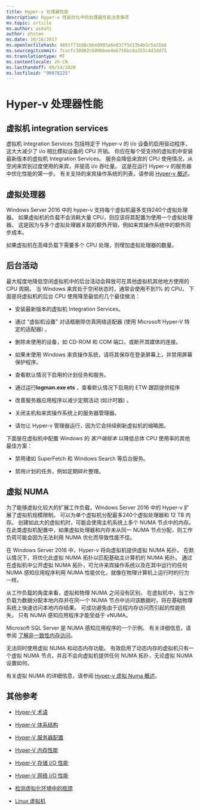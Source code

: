 ```yaml
---
title: Hyper-v 处理器性能
description: Hyper-v 性能优化中的处理器性能注意事项
ms.topic: article
ms.author: asmahi
author: phstee
ms.date: 10/16/2017
ms.openlocfilehash: 4691f71b98cbbe0993a6e837f5d13b4b5c5a21b6
ms.sourcegitcommit: 7cacfc38982c6006bee4eb756bcda353c4d3dd75
ms.translationtype: MT
ms.contentlocale: zh-CN
ms.lasthandoff: 09/14/2020
ms.locfileid: "90078225"
---
```

# <a name="hyper-v-processor-performance"></a>Hyper-v 处理器性能


## <a name="virtual-machine-integration-services"></a>虚拟机 integration services

虚拟机 Integration Services 包括特定于 Hyper-v 的 i/o 设备的启用驱动程序，这大大减少了 i/o 相比模拟设备的 CPU 开销。 你应在每个受支持的虚拟机中安装最新版本的虚拟机 Integration Services。 服务会降低来宾的 CPU 使用情况，从空闲来宾到过度使用的来宾，并提高 i/o 吞吐量。 这是在运行 Hyper-v 的服务器中优化性能的第一步。 有关支持的来宾操作系统的列表，请参阅 [Hyper-v 概述](/previous-versions/windows/it-pro/windows-server-2012-R2-and-2012/hh831531(v=ws.11))。

## <a name="virtual-processors"></a>虚拟处理器

Windows Server 2016 中的 hyper-v 支持每个虚拟机最多支持240个虚拟处理器。 如果虚拟机的负载不会消耗大量 CPU，则应该将其配置为使用一个虚拟处理器。 这是因为与多个虚拟处理器关联的额外开销，例如来宾操作系统中的额外同步成本。

如果虚拟机在高峰负载下需要多个 CPU 处理，则增加虚拟处理器的数量。

## <a name="background-activity"></a>后台活动

最大程度地降低空闲虚拟机中的后台活动会释放可在其他虚拟机其他地方使用的 CPU 周期。 当 Windows 来宾处于空闲状态时，通常会使用不到1% 的 CPU。 下面是将虚拟机的后台 CPU 使用降至最低的几个最佳做法：

-   安装最新版本的虚拟机 Integration Services。

-   通过 "虚拟机设置" 对话框删除仿真网络适配器 (使用 Microsoft Hyper-V 特定的适配器) 。

-   删除未使用的设备，如 CD-ROM 和 COM 端口，或断开其媒体的连接。

-   如果未使用 Windows 来宾操作系统，请将其保存在登录屏幕上，并禁用屏幕保护程序。

-   查看默认情况下启用的计划任务和服务。

-   通过运行**logman.exe ets** ，查看默认情况下启用的 ETW 跟踪提供程序

-   改善服务器应用程序以减少定期活动 (如计时器) 。

-   关闭主机和来宾操作系统上的服务器管理器。

-   请勿让 Hyper-v 管理器运行，因为它会持续刷新虚拟机的缩略图。

下面是在虚拟机中配置 Windows 的 *客户端版本* 以降低总体 CPU 使用率的其他最佳方案：

-   禁用诸如 SuperFetch 和 Windows Search 等后台服务。

-   禁用计划的任务，例如定期碎片整理。

## <a name="virtual-numa"></a>虚拟 NUMA

为了能够虚拟化较大的扩展工作负载，Windows Server 2016 中的 Hyper-v 扩展了虚拟机规模限制。 可以为单个虚拟机分配最多240个虚拟处理器和 12 TB 内存。 创建如此大的虚拟机时，可能会使用主机系统上多个 NUMA 节点中的内存。 在此类虚拟机配置中，如果虚拟处理器和内存未从同一 NUMA 节点分配，则工作负荷可能会因为无法利用 NUMA 优化而导致性能不佳。

在 Windows Server 2016 中，Hyper-v 将向虚拟机提供虚拟 NUMA 拓扑。 在默认情况下，将优化此虚拟 NUMA 拓扑以匹配基础主计算机的 NUMA 拓扑。 通过在虚拟机中公开虚拟 NUMA 拓扑，可允许来宾操作系统以及在其中运行的任何 NUMA 感知应用程序利用 NUMA 性能优化，就像在物理计算机上运行时的行为一样。

从工作负载的角度来看，虚拟和物理 NUMA 之间没有区别。 在虚拟机中，当工作负载为数据分配本地内存并在同一个 NUMA 节点中访问该数据时，将在基础物理系统上快速访问本地内存结果。 可成功避免由于远程内存访问而引起的性能损失。 只有 NUMA 感知应用程序才能受益于 vNUMA。

Microsoft SQL Server 是 NUMA 感知应用程序的一个示例。 有关详细信息，请参阅 [了解非一致性内存访问](/previous-versions/sql/sql-server-2008-r2/ms178144(v=sql.105))。

无法同时使用虚拟 NUMA 和动态内存功能。 有效启用了动态内存的虚拟机只有一个虚拟 NUMA 节点，并且不会向虚拟机提供任何 NUMA 拓扑，无论虚拟 NUMA 设置如何。

有关虚拟 NUMA 的详细信息，请参阅 [Hyper-v 虚拟 Numa 概述](/previous-versions/windows/it-pro/windows-server-2012-R2-and-2012/dn282282(v=ws.11))。

## <a name="additional-references"></a>其他参考

-   [Hyper-V 术语](terminology.md)

-   [Hyper-V 体系结构](architecture.md)

-   [Hyper-V 服务器配置](configuration.md)

-   [Hyper-V 内存性能](memory-performance.md)

-   [Hyper-V 存储 I/O 性能](storage-io-performance.md)

-   [Hyper-V 网络 I/O 性能](network-io-performance.md)

-   [检测虚拟化环境中的瓶颈](detecting-virtualized-environment-bottlenecks.md)

-   [Linux 虚拟机](linux-virtual-machine-considerations.md)